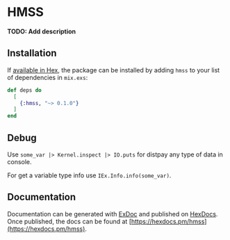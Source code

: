 # HMSS

**TODO: Add description**

## Installation

If [available in Hex](https://hex.pm/docs/publish), the package can be installed
by adding `hmss` to your list of dependencies in `mix.exs`:

```elixir
def deps do
  [
    {:hmss, "~> 0.1.0"}
  ]
end
```

## Debug

Use `some_var |> Kernel.inspect |> IO.puts` for distpay any type of data in console.

For get a variable type info use `IEx.Info.info(some_var)`.

## Documentation

Documentation can be generated with [ExDoc](https://github.com/elixir-lang/ex_doc)
and published on [HexDocs](https://hexdocs.pm). Once published, the docs can
be found at [https://hexdocs.pm/hmss](https://hexdocs.pm/hmss).


